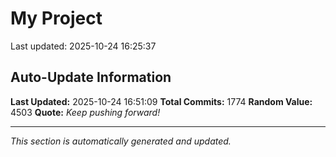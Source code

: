 # My Project


Last updated: 2025-10-24 16:25:37





















































































































































































































































































































































































































































































































































































































































































































































































































































































































































































































































































































































































































































































































































































































































































































































































































































































































































































































































































































































































































































































































































































































































## Auto-Update Information

**Last Updated:** 2025-10-24 16:51:09
**Total Commits:** 1774
**Random Value:** 4503
**Quote:** _Keep pushing forward!_

---
_This section is automatically generated and updated._